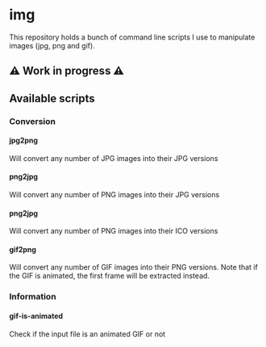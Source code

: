 # img

This repository holds a bunch of command line scripts I use to manipulate images
(jpg, png and gif).

## ⚠ Work in progress ⚠


## Available scripts

### Conversion

#### jpg2png
  Will convert any number of JPG images into their JPG versions

#### png2jpg
  Will convert any number of PNG images into their JPG versions

#### png2jpg
  Will convert any number of PNG images into their ICO versions

#### gif2png
  Will convert any number of GIF images into their PNG versions. Note that if
  the GIF is animated, the first frame will be extracted instead.

### Information

#### gif-is-animated
  Check if the input file is an animated GIF or not


